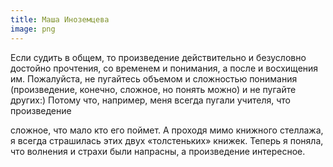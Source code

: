 ```yaml
---
title: Маша Иноземцева
image: png
---
```

Если судить в общем, то произведение действительно и безусловно достойно прочтения, со временем и понимания,
а после и восхищения им. Пожалуйста, не пугайтесь объемом и сложностью понимания (произведение, конечно, сложное,
но понять можно) и не пугайте других:) Потому что, например, меня всегда пугали учителя, что произведение

сложное, что мало кто его поймет. А проходя мимо книжного стеллажа, я всегда страшилась этих двух «толстеньких» книжек.
Теперь я поняла, что волнения и страхи были напрасны, а произведение интересное.
